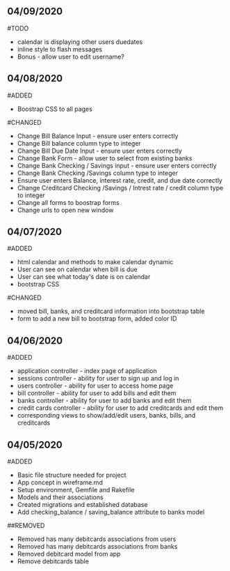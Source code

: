 ## 04/09/2020

#TODO
- calendar is displaying other users duedates
- inline style to flash messages
- Bonus - allow user to edit username?

## 04/08/2020
#ADDED
- Boostrap CSS to all pages

#CHANGED
- Change Bill Balance Input - ensure user enters correctly
- Change Bill balance column type to integer
- Change Bill Due Date Input - ensure user enters correctly
- Change Bank Form - allow user to select from existing banks
- Change Bank Checking / Savings input - ensure user enters correctly
- Change Bank Checking /Savings column type to integer
- Ensure user enters Balance, interest rate, credit, and due date correctly
- Change Creditcard Checking /Savings / Intrest rate / credit column type to integer
- Change all forms to boostrap forms
- Change urls to open new window

## 04/07/2020
#ADDED
- html calendar and methods to make calendar dynamic
- User can see on calendar when bill is due
- User can see what today's date is on calendar
- bootstrap CSS

#CHANGED
- moved bill, banks, and creditcard information into bootstrap table
- form to add a new bill to bootstrap form, added color ID

## 04/06/2020
#ADDED
- application controller - index page of application
- sessions controller - ability for user to sign up and log in
- users controller - ability for user to access home page
- bill controller - ability for user to add bills and edit them
- banks controller - ability for user to add banks and edit them
- credit cards controller - ability for user to add creditcards and edit them
- corresponding views to show/add/edit users, banks, bills, and creditcards

## 04/05/2020
#ADDED
- Basic file structure needed for project
- App concept in wireframe.md
- Setup environment, Gemfile and Rakefile
- Models and their associations
- Created migrations and established database
- Add checking_balance / saving_balance attribute to banks model

##REMOVED
- Removed has many debitcards associations from users
- Removed has many debitcards associations from banks
- Removed debitcard model from app
- Remove debitcards table
